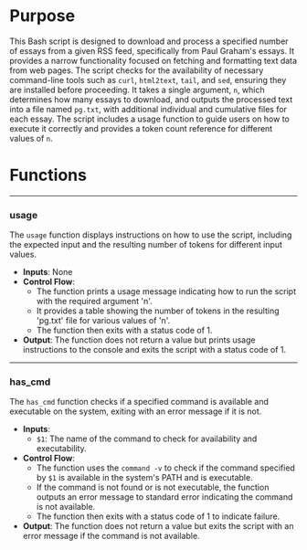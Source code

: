# Purpose
This Bash script is designed to download and process a specified number of essays from a given RSS feed, specifically from Paul Graham's essays. It provides a narrow functionality focused on fetching and formatting text data from web pages. The script checks for the availability of necessary command-line tools such as `curl`, `html2text`, `tail`, and `sed`, ensuring they are installed before proceeding. It takes a single argument, `n`, which determines how many essays to download, and outputs the processed text into a file named `pg.txt`, with additional individual and cumulative files for each essay. The script includes a usage function to guide users on how to execute it correctly and provides a token count reference for different values of `n`.
# Functions

---
### usage
The `usage` function displays instructions on how to use the script, including the expected input and the resulting number of tokens for different input values.
- **Inputs**: None
- **Control Flow**:
    - The function prints a usage message indicating how to run the script with the required argument 'n'.
    - It provides a table showing the number of tokens in the resulting 'pg.txt' file for various values of 'n'.
    - The function then exits with a status code of 1.
- **Output**: The function does not return a value but prints usage instructions to the console and exits the script with a status code of 1.


---
### has\_cmd
The `has_cmd` function checks if a specified command is available and executable on the system, exiting with an error message if it is not.
- **Inputs**:
    - `$1`: The name of the command to check for availability and executability.
- **Control Flow**:
    - The function uses the `command -v` to check if the command specified by `$1` is available in the system's PATH and is executable.
    - If the command is not found or is not executable, the function outputs an error message to standard error indicating the command is not available.
    - The function then exits with a status code of 1 to indicate failure.
- **Output**: The function does not return a value but exits the script with an error message if the command is not available.


